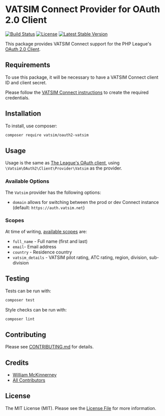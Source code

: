 # VATSIM Connect Provider for OAuth 2.0 Client

[![Build Status](https://img.shields.io/github/actions/workflow/status/vatsimnetwork/oauth2-vatsim-php/test.yaml?branch=main)](https://github.com/vatsimnetwork/oauth2-vatsim-php/actions/workflows/test.yaml)
[![License](https://img.shields.io/packagist/l/vatsim/oauth2-vatsim)](https://github.com/vatsimnetwork/oauth2-vatsim-php/blob/main/LICENSE)
[![Latest Stable Version](https://img.shields.io/packagist/v/vatsim/oauth2-vatsim)](https://packagist.org/packages/vatsim/oauth2-vatsim)

This package provides VATSIM Connect support for the PHP League's [OAuth 2.0 Client](https://github.com/thephpleague/oauth2-client).

## Requirements

To use this package, it will be necessary to have a VATSIM Connect client ID and client secret.

Please follow the [VATSIM Connect instructions][oauth-setup] to create the required credentials.

[oauth-setup]: https://github.com/vatsimnetwork/developer-info/wiki/Connect

## Installation

To install, use composer:

```sh
composer require vatsim/oauth2-vatsim
```

## Usage

Usage is the same as [The League's OAuth client][league-usage], using `\Vatsim\OAuth2\Client\Provider\Vatsim` as the provider.

[league-usage]: https://oauth2-client.thephpleague.com/usage/

### Available Options

The `Vatsim` provider has the following options:

- `domain` allows for switching between the prod or dev Connect instance (default: `https://auth.vatsim.net`)

### Scopes

At time of writing, [available scopes][scopes] are:
- `full_name` - Full name (first and last)
- `email`- Email address
- `country` - Residence country
- `vatsim_details` - VATSIM pilot rating, ATC rating, region, division, sub-division

[scopes]: https://github.com/vatsimnetwork/developer-info/wiki/Connect-Redirect-the-User

## Testing

Tests can be run with:

```sh
composer test
```

Style checks can be run with:

```sh
composer lint
```

## Contributing

Please see [CONTRIBUTING.md](https://github.com/vatsimnetwork/oauth2-vatsim-php/blob/main/CONTRIBUTING.md) for details.


## Credits

- [William McKinnerney](https://williammck.net)
- [All Contributors](https://github.com/vatsimnetwork/oauth2-vatsim-php/contributors)


## License

The MIT License (MIT). Please see the [License File](https://github.com/vatsimnetwork/oauth2-vatsim-php/blob/main/LICENSE) for more information.
